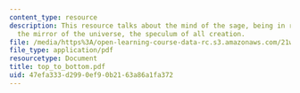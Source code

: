 ```yaml
---
content_type: resource
description: This resource talks about the mind of the sage, being in repose, becomes
  the mirror of the universe, the speculum of all creation.
file: /media/https%3A/open-learning-course-data-rc.s3.amazonaws.com/21w-765j-interactive-and-non-linear-narrative-theory-and-practice-spring-2006/47efa333d2990ef90b2163a86a1fa372_top_to_bottom.pdf
file_type: application/pdf
resourcetype: Document
title: top_to_bottom.pdf
uid: 47efa333-d299-0ef9-0b21-63a86a1fa372
---
```

